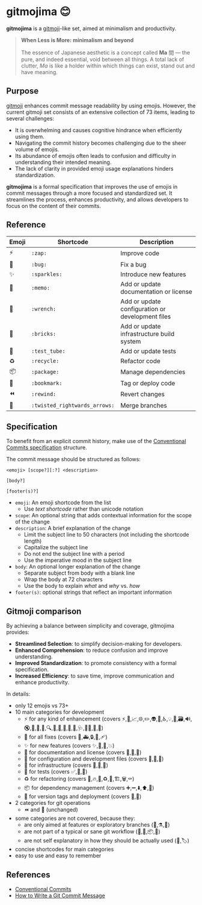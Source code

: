 # gitmojima 😊

**gitmojima** is a [gitmoji](https://gitmoji.dev/)-like set, aimed at minimalism and productivity.

> **When Less is More: minimalism and beyond**
>
> The essence of Japanese aesthetic is a concept called **Ma** 間 — the pure, and indeed essential,
void between all things. A total lack of clutter, *Ma* is like a holder within which things can
exist, stand out and have meaning.

## Purpose

[gitmoji](https://gitmoji.dev/) enhances commit message readability by using emojis. However, the
current gitmoji set consists of an extensive collection of 73 items, leading to several challenges:

* It is overwhelming and causes cognitive hindrance when efficiently using them.
* Navigating the commit history becomes challenging due to the sheer volume of emojis.
* Its abundance of emojis often leads to confusion and difficulty in understanding their intended meaning.
* The lack of clarity in provided emoji usage explanations hinders standardization.

**gitmojima** is a formal specification that improves the use of emojis in commit messages through
a more focused and standardized set. It streamlines the process, enhances productivity, and allows
developers to focus on the content of their commits.

## Reference

| Emoji | Shortcode                  | Description |
|-------|----------------------------|------------|
| ⚡️ | `:zap:`                       | Improve code |
| 🐛 | `:bug:`                       | Fix a bug |
| ✨ | `:sparkles:`                  | Introduce new features |
| 📝 | `:memo:`                      | Add or update documentation or license |
| 🔧 | `:wrench:`                    | Add or update configuration or development files |
| 🧱 | `:bricks:`                    | Add or update infrastructure build system |
| 🧪 | `:test_tube:`                 | Add or update tests |
| ♻️ | `:recycle:`                   | Refactor code |
| 📦️ | `:package:`                   | Manage dependencies |
| 🔖 | `:bookmark:`                  | Tag or deploy code |
| ⏪️ | `:rewind:`                    | Revert changes |
| 🔀 | `:twisted_rightwards_arrows:` | Merge branches |

## Specification

To benefit from an explicit commit history, make use of the [Conventional Commits specification](https://www.conventionalcommits.org/en/v1.0.0/#summary)
structure.

The commit message should be structured as follows:

```
<emoji> [scope?][:?] <description>

[body?]

[footer(s)?]
```

- `emoji`: An emoji shortcode from the list
    * Use *text shortcode* rather than unicode notation
- `scope`: An optional string that adds contextual information for the scope of the change
- `description`: A brief explanation of the change
    * Limit the subject line to 50 characters (not including the shortcode length)
    * Capitalize the subject line
    * Do not end the subject line with a period
    * Use the imperative mood in the subject line
- `body`: An optional longer explanation of the change
    * Separate subject from body with a blank line
    * Wrap the body at 72 characters
    * Use the body to explain *what* and *why* vs. *how*
- `footer(s)`: optional strings that reflect an important information

## Gitmoji comparison

By achieving a balance between simplicity and coverage, gitmojima provides:

* **Streamlined Selection**: to simplify decision-making for developers.
* **Enhanced Comprehension**: to reduce confusion and improve understanding.
* **Improved Standardization**: to promote consistency with a formal specification.
* **Increased Efficiency**: to save time, improve communication and enhance productivity.

In details:

* only 12 emojis vs 73+
* 10 main categories for development
    * ⚡️ for any kind of enhancement (covers ⚡️,💄,📈,🌐,✏️,👽️,🍱,♿️,💡,💬,🗃️,🔊,🔇,🚸,📱,🥚,🔍️,🌱,🚩,💫,🛂,👔,🩺,🧑‍💻,🧵,🦺)
    * 🐛 for all fixes (covers 🐛,🚑️,🔒️,🥅,🩹)
    * ✨ for new features (covers ✨,🎉,💩,💥)
    * 📝 for documentation and license (covers 📝,📄,💸)
    * 🔧 for configuration and development files (covers 🔧,🔨,🙈)
    * 🧱 for infrastructure (covers 👷,💚,🧱)
    * 🧪 for tests (covers ✅,🧪,🤡)
    * ♻️ for refactoring (covers 🎨,🔥,🚨,♻️,🚚,🏗️,🗑️,⚰️)
    * 📦️ for dependency management (covers ➕,➖,⬇️,⬆️,📌)
    * 🔖 for version tags and deployment (covers 🚀,🔖)
* 2 categories for git operations
    * ⏪️ and 🔀 (unchanged)
* some categories are not covered, because they:
    * are only aimed at features or exploratory branches (🚧,⚗️,🧐)
    * are not part of a typical or sane git workflow (🔐,🍻,📦️,📸)
    * are not self explanatory in how they should be actually used (👥,🏷️)
* concise shortcodes for main categories
* easy to use and easy to remember

## References

* [Conventional Commits](https://www.conventionalcommits.org/)
* [How to Write a Git Commit Message](https://cbea.ms/git-commit/)
